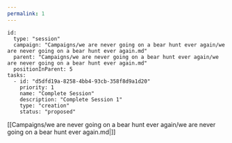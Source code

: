 ```yaml
---
permalink: 1
---
```


```RpgManager4
id: 
  type: "session"
  campaign: "Campaigns/we are never going on a bear hunt ever again/we are never going on a bear hunt ever again.md"
  parent: "Campaigns/we are never going on a bear hunt ever again/we are never going on a bear hunt ever again.md"
  positionInParent: 5
tasks: 
  - id: "d5dfd19a-8258-4bb4-93cb-358f8d9a1d20"
    priority: 1
    name: "Complete Session"
    description: "Complete Session 1"
    type: "creation"
    status: "proposed"
```

[[Campaigns/we are never going on a bear hunt ever again/we are never going on a bear hunt ever again.md|]]
